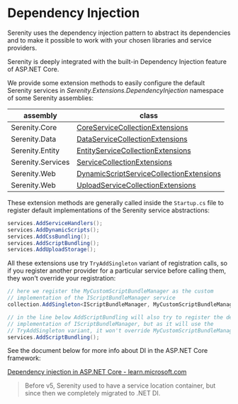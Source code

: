 # Dependency Injection

Serenity uses the dependency injection pattern to abstract its dependencies and to make it possible to work with your chosen libraries and service providers.

Serenity is deeply integrated with the built-in Dependency Injection feature of ASP.NET Core.

We provide some extension methods to easily configure the default Serenity services in *Serenity.Extensions.DependencyInjection* namespace of some Serenity assemblies:

| assembly          | class |
| ----------------- | ----- |
| Serenity.Core     | [CoreServiceCollectionExtensions](../api/dotnet/Serenity.Net.Core/Serenity.Extensions.DependencyInjection/CoreServiceCollectionExtensions.md) |
| Serenity.Data     | [DataServiceCollectionExtensions](../api/dotnet/Serenity.Net.Data/Serenity.Extensions.DependencyInjection/DataServiceCollectionExtensions.md) |
| Serenity.Entity   | [EntityServiceCollectionExtensions](../api/dotnet/Serenity.Net.Entity/Serenity.Extensions.DependencyInjection/EntityServiceCollectionExtensions.md) |
| Serenity.Services | [ServiceCollectionExtensions](../api/dotnet/Serenity.Net.Services/Serenity.Extensions.DependencyInjection/ServiceCollectionExtensions.md) |
| Serenity.Web      | [DynamicScriptServiceCollectionExtensions](../api/dotnet/Serenity.Net.Web/Serenity.Extensions.DependencyInjection/DynamicScriptServiceCollectionExtensions.md) |
| Serenity.Web      | [UploadServiceCollectionExtensions](../api/dotnet/Serenity.Net.Web/Serenity.Web/UploadServiceCollectionExtensions.md)| 

These extension methods are generally called inside the `Startup.cs` file to register default implementations of the Serenity service abstractions:

```cs
services.AddServiceHandlers();
services.AddDynamicScripts();
services.AddCssBundling();
services.AddScriptBundling();
services.AddUploadStorage();
```

All these extensions use try `TryAddSingleton` variant of registration calls, so if you register another provider for a particular service before calling them, they won't override your registration:

```cs
// here we register the MyCustomScriptBundleManager as the custom
// implementation of the IScriptBundleManager service
collection.AddSingleton<IScriptBundleManager, MyCustomScriptBundleManager>();

// in the line below AddScriptBundling will also try to register the default
// implementation of IScriptBundleManager, but as it will use the
// TryAddSingleton variant, it won't override MyCustomScriptBundleManager
services.AddScriptBundling();
```

See the document below for more info about DI in the ASP.NET Core framework:

[Dependency injection in ASP.NET Core - learn.microsoft.com](https://learn.microsoft.com/en-us/aspnet/core/fundamentals/dependency-injection?view=aspnetcore-7.0)

> Before v5, Serenity used to have a service location container, but since then we completely migrated to .NET DI.
